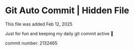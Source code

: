 # Git Auto Commit | Hidden File

This file was added Feb 12, 2025

Just for fun and keeping my daily git commit active 🤪

commit number: 2132465
